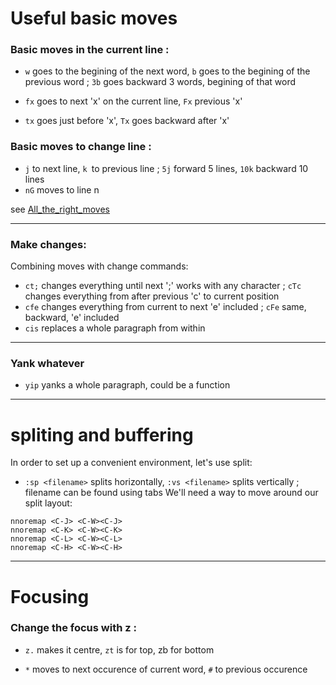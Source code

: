 # Useful basic moves

### Basic moves in the current line :

* `w` goes to the begining of the next word, `b` goes to the begining of the previous word ; `3b` goes backward 3 words, begining of that word

* `fx` goes to next 'x' on the current line, `Fx` previous 'x'
* `tx` goes just before 'x', `Tx` goes backward after 'x'

### Basic moves to change line :
* `j` to next line, `k `to previous line ; `5j` forward 5 lines, `10k` backward 10 lines
* `nG` moves to line n

see [All_the_right_moves](http://vim.wikia.com/wiki/All_the_right_moves)

---
### Make changes:
Combining moves with change commands:

* `ct;` changes everything until next ';' works with any character ; `cTc` changes everything from after previous 'c' to current position
* `cfe` changes everything from current to next 'e' included ; `cFe` same, backward, 'e' included
* `cis` replaces a whole paragraph from within

---
### Yank whatever 

* `yip` yanks a whole paragraph, could be a function 

---
# spliting and buffering
In order to set up a convenient environment, let's use split:
* `:sp <filename>` splits horizontally, `:vs <filename>` splits vertically ; filename can be found using tabs
We'll need a way to move around our split layout:
```
nnoremap <C-J> <C-W><C-J>
nnoremap <C-K> <C-W><C-K>
nnoremap <C-L> <C-W><C-L>
nnoremap <C-H> <C-W><C-H>
```

---
# Focusing
### Change the focus with z :
* `z.` makes it centre, `zt` is for top, zb for bottom

* `*` moves to next occurence of current word, `#` to previous occurence
